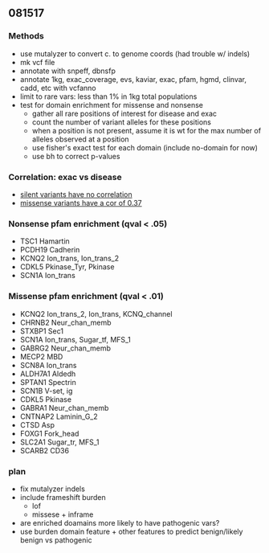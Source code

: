 ## 081517

### Methods
* use mutalyzer to convert c. to genome coords (had trouble w/ indels)
* mk vcf file
* annotate with snpeff, dbnsfp
* annotate 1kg, exac_coverage, evs, kaviar, exac, pfam, hgmd, clinvar, cadd, etc with vcfanno
* limit to rare vars: less than 1% in 1kg total populations
* test for domain enrichment for missense and nonsense
    * gather all rare positions of interest for disease and exac
    * count the number of variant alleles for these positions
    * when a position is not present, assume it is wt for the max number of alleles observed at a position
    * use fisher's exact test for each domain (include no-domain for now)
    * use bh to correct p-values

### Correlation: exac vs disease
* [silent variants have no correlation](http://franklin.research.chop.edu:8102/notebooks/epi_linked/notebooks/merge_count_data.ipynb)
* [missense variants have a cor of 0.37](http://franklin.research.chop.edu:8102/notebooks/epi_linked/notebooks/merge_count_data_missense.ipynb)

### Nonsense pfam enrichment (qval < .05)
* TSC1	Hamartin
* PCDH19	Cadherin
* KCNQ2	Ion_trans, Ion_trans_2
* CDKL5	Pkinase_Tyr, Pkinase
* SCN1A	Ion_trans

### Missense pfam enrichment (qval < .01)
* KCNQ2	Ion_trans_2, Ion_trans, KCNQ_channel 
* CHRNB2	Neur_chan_memb
* STXBP1	Sec1
* SCN1A	Ion_trans, Sugar_tf, MFS_1
* GABRG2	Neur_chan_memb
* MECP2	MBD
* SCN8A	Ion_trans
* ALDH7A1	Aldedh
* SPTAN1	Spectrin
* SCN1B	V-set, ig
* CDKL5	Pkinase
* GABRA1	Neur_chan_memb
* CNTNAP2	Laminin_G_2
* CTSD	Asp
* FOXG1	Fork_head
* SLC2A1	Sugar_tr, MFS_1
* SCARB2	CD36

### plan
* fix mutalyzer indels
* include frameshift burden
    * lof
    * missese + inframe
* are enriched doamains more likely to have pathogenic vars?    
* use burden domain feature + other features to predict benign/likely benign vs pathogenic
